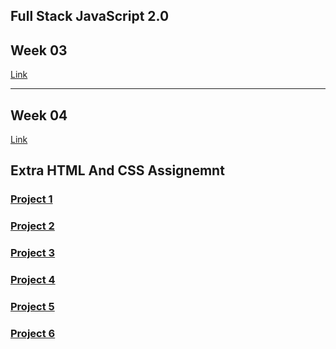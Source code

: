 ## Full Stack JavaScript 2.0

## Week 03

[Link ](./Week%2003/readme.md)

---

## Week 04

[Link](./Week%2004/readme.md)


## Extra HTML And CSS Assignemnt

### [Project 1](./HTML%20and%20CSS/01_Project-%20Credit%20Card%20Landing%20Page)

### [Project 2](./HTML%20and%20CSS/02_Project-%20Hosting%20Site%20Landing%20Page)

### [Project 3](./HTML%20and%20CSS/03_Project-%20Gaming%20Landing%20Page)

### [Project 4](./HTML%20and%20CSS/04_Project-%20Real%20Estate%20Landing%20Page)

### [Project 5](./HTML%20and%20CSS/05_Project-%20Beats%20Landing%20Page)

### [Project 6](./HTML%20and%20CSS/06_Project-%20Data%20Analytics%20Landing%20Page)
